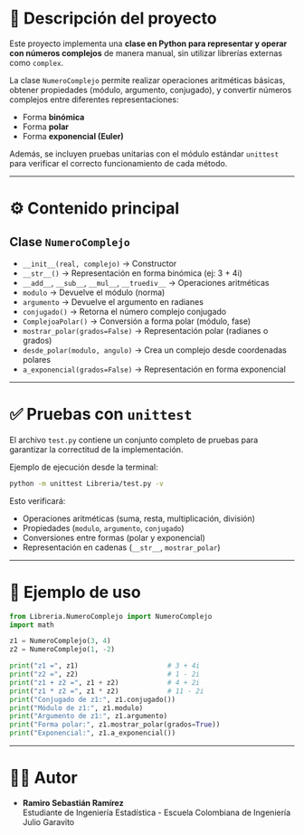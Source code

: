 # 📌 Descripción del proyecto

Este proyecto implementa una **clase en Python para representar y operar con números complejos** de manera manual, sin utilizar librerías externas como `complex`.  

La clase `NumeroComplejo` permite realizar operaciones aritméticas básicas, obtener propiedades (módulo, argumento, conjugado), y convertir números complejos entre diferentes representaciones:

- Forma **binómica**  
- Forma **polar**  
- Forma **exponencial (Euler)**  

Además, se incluyen pruebas unitarias con el módulo estándar `unittest` para verificar el correcto funcionamiento de cada método.

---

# ⚙️ Contenido principal

## Clase `NumeroComplejo`

- `__init__(real, complejo)` → Constructor  
- `__str__()` → Representación en forma binómica (ej: 3 + 4i)  
- `__add__`, `__sub__`, `__mul__`, `__truediv__` → Operaciones aritméticas  
- `modulo` → Devuelve el módulo (norma)  
- `argumento` → Devuelve el argumento en radianes  
- `conjugado()` → Retorna el número complejo conjugado  
- `ComplejoaPolar()` → Conversión a forma polar (módulo, fase)  
- `mostrar_polar(grados=False)` → Representación polar (radianes o grados)  
- `desde_polar(modulo, angulo)` → Crea un complejo desde coordenadas polares  
- `a_exponencial(grados=False)` → Representación en forma exponencial  

---

# ✅ Pruebas con `unittest`

El archivo `test.py` contiene un conjunto completo de pruebas para garantizar la correctitud de la implementación.  

Ejemplo de ejecución desde la terminal:

```bash
python -m unittest Libreria/test.py -v
```

Esto verificará:

- Operaciones aritméticas (suma, resta, multiplicación, división)  
- Propiedades (`modulo`, `argumento`, `conjugado`)  
- Conversiones entre formas (polar y exponencial)  
- Representación en cadenas (`__str__`, `mostrar_polar`)  

---

# 🚀 Ejemplo de uso

```python
from Libreria.NumeroComplejo import NumeroComplejo
import math

z1 = NumeroComplejo(3, 4)
z2 = NumeroComplejo(1, -2)

print("z1 =", z1)                      # 3 + 4i
print("z2 =", z2)                      # 1 - 2i
print("z1 + z2 =", z1 + z2)            # 4 + 2i
print("z1 * z2 =", z1 * z2)            # 11 - 2i
print("Conjugado de z1:", z1.conjugado())  
print("Módulo de z1:", z1.modulo)     
print("Argumento de z1:", z1.argumento)
print("Forma polar:", z1.mostrar_polar(grados=True))
print("Exponencial:", z1.a_exponencial())
```

---

# 🧑‍💻 Autor

- **Ramiro Sebastián Ramírez**  
  Estudiante de Ingeniería Estadística - Escuela Colombiana de Ingeniería Julio Garavito  
```
